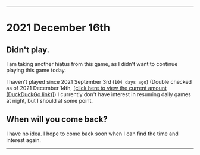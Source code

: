 
***

# 2021 December 16th

## Didn't play.

I am taking another hiatus from this game, as I didn't want to continue playing this game today.

I haven't played since 2021 September 3rd (`104 days ago`) (Double checked as of 2021 December 14th, [[click here to view the current amount (DuckDuckGo link)]](https://duckduckgo.com/?q=Days+since+September+3rd+2021&t=ffab&ia=answer)) I currently don't have interest in resuming daily games at night, but I should at some point.

## When will you come back?

I have no idea. I hope to come back soon when I can find the time and interest again.

***
